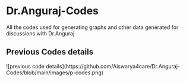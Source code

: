 # Dr.Anguraj-Codes
All the codes used for generating graphs and other data generated for discussions with Dr.Anguraj

<h2> Previous Codes details <br/> </h2>
![previous code details](https://github.com/Aiswarya4care/Dr.Anguraj-Codes/blob/main/images/p-codes.png)
